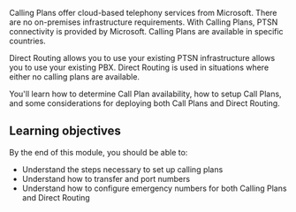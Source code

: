 Calling Plans offer cloud-based telephony services from Microsoft. There are no on-premises infrastructure requirements. With Calling Plans, PTSN connectivity is provided by Microsoft. Calling Plans are available in specific countries.

Direct Routing allows you to use your existing PTSN infrastructure allows you to use your existing PBX. Direct Routing is used in situations where either no calling plans are available.

You'll learn how to determine Call Plan availability, how to setup Call Plans, and some considerations for deploying both Call Plans and Direct Routing.

## Learning objectives

By the end of this module, you should be able to:

- Understand the steps necessary to set up calling plans
- Understand how to transfer and port numbers
- Understand how to configure emergency numbers for both Calling Plans and Direct Routing
